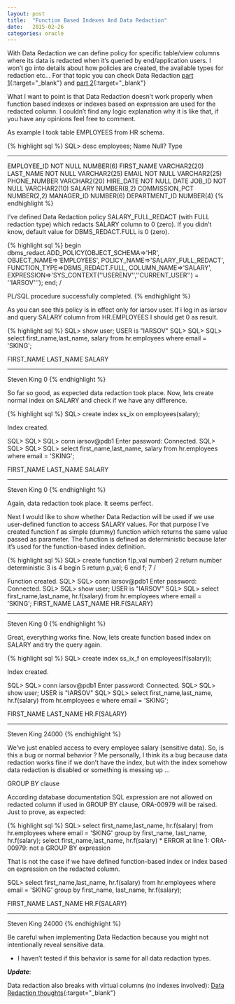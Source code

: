 ```yaml
---
layout: post
title:  "Function Based Indexes And Data Redaction"
date:   2015-02-26
categories: oracle
---
```


With Data Redaction we can define policy for specific table/view columns where its data is redacted when it’s queried by end/application users. I won’t go into details about how policies are created, the available types for redaction etc… For that topic you can check Data Redaction [part 1](https://iarsov.github.io/oracle/data-redaction-part-1.html){:target="_blank"} and [part 2](https://iarsov.github.io/oracle/data-redaction-part-2.html){:target="_blank"}

What I want to point is that Data Redaction doesn’t work properly when function based indexes or indexes based on expression are used for the redacted column. I couldn’t find any logic explanation why it is like that, if you have any opinions feel free to comment.

As example I took table EMPLOYEES from HR schema.

{% highlight sql %}
SQL> desc employees;
 Name                      Null?    Type
 ----------------------------------------- -------- ----------------------------
 EMPLOYEE_ID                   NOT NULL NUMBER(6)
 FIRST_NAME                     VARCHAR2(20)
 LAST_NAME                 NOT NULL VARCHAR2(25)
 EMAIL                     NOT NULL VARCHAR2(25)
 PHONE_NUMBER                       VARCHAR2(20)
 HIRE_DATE                 NOT NULL DATE
 JOB_ID                    NOT NULL VARCHAR2(10)
 SALARY                       NUMBER(8,2)
 COMMISSION_PCT                     NUMBER(2,2)
 MANAGER_ID                     NUMBER(6)
 DEPARTMENT_ID                      NUMBER(4)
{% endhighlight %}

I’ve defined Data Redaction policy SALARY_FULL_REDACT (with FULL redaction type) which redacts SALARY column to 0 (zero).
If you didn’t know, default value for DBMS_REDACT.FULL is 0 (zero).

{% highlight sql %}
begin
    dbms_redact.ADD_POLICY(OBJECT_SCHEMA=>'HR',
                   OBJECT_NAME=>'EMPLOYEES',
                   POLICY_NAME=>'SALARY_FULL_REDACT',
                   FUNCTION_TYPE=>DBMS_REDACT.FULL,
                   COLUMN_NAME=>'SALARY',
                   EXPRESSION=>'SYS_CONTEXT(''USERENV'',''CURRENT_USER'') = ''IARSOV''');
end;
/

PL/SQL procedure successfully completed.
{% endhighlight %}

As you can see this policy is in effect only for iarsov user. If i log in as iarsov and query SALARY column from HR.EMPLOYEES I should get 0 as result.

{% highlight sql %}
SQL> show user;
USER is "IARSOV"
SQL> 
SQL> 
SQL> select first_name,last_name, salary from hr.employees where email = 'SKING';

FIRST_NAME       LAST_NAME             SALARY
-------------------- ------------------------- ----------
Steven           King               0
{% endhighlight %}

So far so good, as expected data redaction took place.
Now, lets create normal index on SALARY and check if we have any difference.

{% highlight sql %}
SQL> create index ss_ix on employees(salary);

Index created.

SQL>
SQL> 
SQL> conn iarsov@pdb1
Enter password: 
Connected.
SQL> 
SQL> 
SQL> 
SQL> select first_name,last_name, salary from hr.employees where email = 'SKING';

FIRST_NAME       LAST_NAME             SALARY
-------------------- ------------------------- ----------
Steven           King               0
{% endhighlight %}

Again, data redaction took place. It seems perfect.

Next I would like to show whether Data Redaction will be used if we use user-defined function to access SALARY values. For that purpose I’ve created function f as simple (dummy) function which returns the same value passed as parameter. The function is defined as deterministic because later it’s used for the function-based index definition.

{% highlight sql %}
SQL> create function f(p_val number)
  2  return number deterministic
  3  is
  4  begin
  5  return p_val;
  6  end f;
  7  /

Function created.
SQL>
SQL> conn iarsov@pdb1
Enter password: 
Connected.
SQL> 
SQL> show user;
USER is "IARSOV"
SQL>
SQL> select first_name,last_name, hr.f(salary) from hr.employees where email = 'SKING';
FIRST_NAME       LAST_NAME             HR.F(SALARY)
-------------------- ------------------------- ------------
Steven           King                 0
{% endhighlight %}

Great, everything works fine.
Now, lets create function based index on SALARY and try the query again.

{% highlight sql %}
SQL> create index ss_ix_f on employees(f(salary));

Index created.

SQL>
SQL> conn iarsov@pdb1
Enter password: 
Connected.
SQL> 
SQL> show user;
USER is "IARSOV"
SQL> 
SQL> select first_name,last_name, hr.f(salary) from hr.employees e where email = 'SKING';

FIRST_NAME       LAST_NAME             HR.F(SALARY)
-------------------- ------------------------- ------------
Steven           King                 24000
{% endhighlight %}

We’ve just enabled access to every employee salary (sensitive data).
So, is this a bug or normal behavior ?
Me personally, I think its a bug because data redaction works fine if we don’t have the index, but with the index somehow data redaction is disabled or something is messing up …

GROUP BY clause

According database documentation SQL expression are not allowed on redacted column if used in GROUP BY clause, ORA-00979 will be raised.
Just to prove, as expected:

{% highlight sql %}
SQL> select first_name,last_name, hr.f(salary) 
     from hr.employees 
     where email = 'SKING' 
     group by first_name, last_name, hr.f(salary);
select first_name,last_name, hr.f(salary)
                                  *
ERROR at line 1:
ORA-00979: not a GROUP BY expression

That is not the case if we have defined function-based index or index based on expression on the redacted column.

SQL> select first_name,last_name, hr.f(salary) 
     from hr.employees 
     where email = 'SKING' 
     group by first_name, last_name, hr.f(salary);

FIRST_NAME       LAST_NAME             HR.F(SALARY)
-------------------- ------------------------- ------------
Steven           King                 24000
{% endhighlight %}

Be careful when implementing Data Redaction because you might not intentionally reveal sensitive data.
* I haven’t tested if this behavior is same for all data redaction types.

***Update***:

Data redaction also breaks with virtual columns (no indexes involved): [Data Redaction thoughts](https://iarsov.github.io/oracle/data-redaction-thoughts.html){:target="_blank"}
